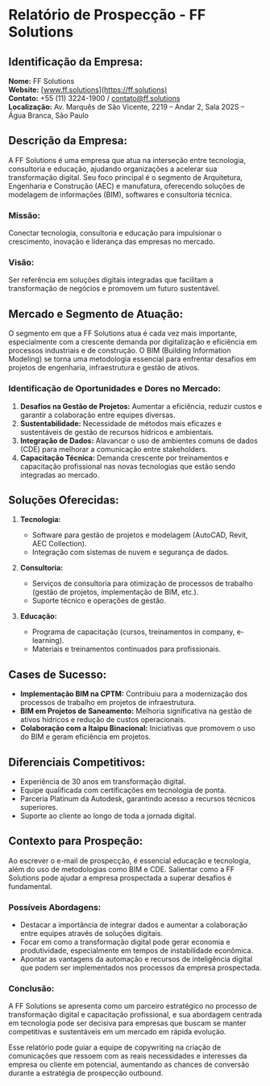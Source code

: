 # Relatório de Prospecção - FF Solutions

## Identificação da Empresa:
**Nome:** FF Solutions  
**Website:** [www.ff.solutions](https://ff.solutions)  
**Contato:** +55 (11) 3224-1900 / contato@ff.solutions  
**Localização:** Av. Marquês de São Vicente, 2219 – Andar 2, Sala 202S – Água Branca, São Paulo

## Descrição da Empresa:
A FF Solutions é uma empresa que atua na interseção entre tecnologia, consultoria e educação, ajudando organizações a acelerar sua transformação digital. Seu foco principal é o segmento de Arquitetura, Engenharia e Construção (AEC) e manufatura, oferecendo soluções de modelagem de informações (BIM), softwares e consultoria técnica.

### Missão:
Conectar tecnologia, consultoria e educação para impulsionar o crescimento, inovação e liderança das empresas no mercado.

### Visão:
Ser referência em soluções digitais integradas que facilitam a transformação de negócios e promovem um futuro sustentável.

## Mercado e Segmento de Atuação:
O segmento em que a FF Solutions atua é cada vez mais importante, especialmente com a crescente demanda por digitalização e eficiência em processos industriais e de construção. O BIM (Building Information Modeling) se torna uma metodologia essencial para enfrentar desafios em projetos de engenharia, infraestrutura e gestão de ativos.

### Identificação de Oportunidades e Dores no Mercado:
1. **Desafios na Gestão de Projetos:** Aumentar a eficiência, reduzir custos e garantir a colaboração entre equipes diversas.
2. **Sustentabilidade:** Necessidade de métodos mais eficazes e sustentáveis de gestão de recursos hídricos e ambientais.
3. **Integração de Dados:** Alavancar o uso de ambientes comuns de dados (CDE) para melhorar a comunicação entre stakeholders.
4. **Capacitação Técnica:** Demanda crescente por treinamentos e capacitação profissional nas novas tecnologias que estão sendo integradas ao mercado.

## Soluções Oferecidas:
1. **Tecnologia:**
   - Software para gestão de projetos e modelagem (AutoCAD, Revit, AEC Collection).
   - Integração com sistemas de nuvem e segurança de dados.

2. **Consultoria:**
   - Serviços de consultoria para otimização de processos de trabalho (gestão de projetos, implementação de BIM, etc.).
   - Suporte técnico e operações de gestão.

3. **Educação:**
   - Programa de capacitação (cursos, treinamentos in company, e-learning).
   - Materiais e treinamentos continuados para profissionais.

## Cases de Sucesso:
- **Implementação BIM na CPTM:** Contribuiu para a modernização dos processos de trabalho em projetos de infraestrutura.
- **BIM em Projetos de Saneamento:** Melhoria significativa na gestão de ativos hídricos e redução de custos operacionais.
- **Colaboração com a Itaipu Binacional:** Iniciativas que promovem o uso do BIM e geram eficiência em projetos.

## Diferenciais Competitivos:
- Experiência de 30 anos em transformação digital.
- Equipe qualificada com certificações em tecnologia de ponta.
- Parceria Platinum da Autodesk, garantindo acesso a recursos técnicos superiores.
- Suporte ao cliente ao longo de toda a jornada digital.

## Contexto para Prospeção:  
Ao escrever o e-mail de prospecção, é essencial educação e tecnologia, além do uso de metodologias como BIM e CDE. Salientar como a FF Solutions pode ajudar a empresa prospectada a superar desafios é fundamental. 

### Possíveis Abordagens:
- Destacar a importância de integrar dados e aumentar a colaboração entre equipes através de soluções digitais.
- Focar em como a transformação digital pode gerar economia e produtividade, especialmente em tempos de instabilidade econômica.
- Apontar as vantagens da automação e recursos de inteligência digital que podem ser implementados nos processos da empresa prospectada.

### Conclusão:
A FF Solutions se apresenta como um parceiro estratégico no processo de transformação digital e capacitação profissional, e sua abordagem centrada em tecnologia pode ser decisiva para empresas que buscam se manter competitivas e sustentáveis em um mercado em rápida evolução. 

Esse relatório pode guiar a equipe de copywriting na criação de comunicações que ressoem com as reais necessidades e interesses da empresa ou cliente em potencial, aumentando as chances de conversão durante a estratégia de prospecção outbound.
